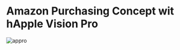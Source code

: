 # Amazon Purchasing Concept wit hApple Vision Pro
![appro](https://github.com/halfrussian/Immersive-Product-in-Amazon-Apple-Vision-Pro1.0/assets/84690420/45ee3e4c-9dda-4464-ac99-22e257b245bc)

